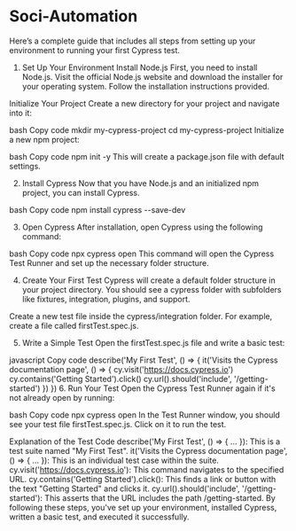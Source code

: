 ﻿# Soci-Automation
Here’s a complete guide that includes all steps from setting up your environment to running your first Cypress test.

1. Set Up Your Environment
Install Node.js
First, you need to install Node.js. Visit the official Node.js website and download the installer for your operating system. Follow the installation instructions provided.

Initialize Your Project
Create a new directory for your project and navigate into it:

bash
Copy code
mkdir my-cypress-project
cd my-cypress-project
Initialize a new npm project:

bash
Copy code
npm init -y
This will create a package.json file with default settings.

2. Install Cypress
Now that you have Node.js and an initialized npm project, you can install Cypress.

bash
Copy code
npm install cypress --save-dev

3. Open Cypress
After installation, open Cypress using the following command:

bash
Copy code
npx cypress open
This command will open the Cypress Test Runner and set up the necessary folder structure.

4. Create Your First Test
Cypress will create a default folder structure in your project directory. You should see a cypress folder with subfolders like fixtures, integration, plugins, and support.

Create a new test file inside the cypress/integration folder. For example, create a file called firstTest.spec.js.

5. Write a Simple Test
Open the firstTest.spec.js file and write a basic test:

javascript
Copy code
describe('My First Test', () => {
  it('Visits the Cypress documentation page', () => {
    cy.visit('https://docs.cypress.io')
    cy.contains('Getting Started').click()
    cy.url().should('include', '/getting-started')
  })
})
6. Run Your Test
Open the Cypress Test Runner again if it's not already open by running:

bash
Copy code
npx cypress open
In the Test Runner window, you should see your test file firstTest.spec.js. Click on it to run the test.

Explanation of the Test Code
describe('My First Test', () => { ... }): This is a test suite named "My First Test".
it('Visits the Cypress documentation page', () => { ... }): This is an individual test case within the suite.
cy.visit('https://docs.cypress.io'): This command navigates to the specified URL.
cy.contains('Getting Started').click(): This finds a link or button with the text "Getting Started" and clicks it.
cy.url().should('include', '/getting-started'): This asserts that the URL includes the path /getting-started.
By following these steps, you've set up your environment, installed Cypress, written a basic test, and executed it successfully.
